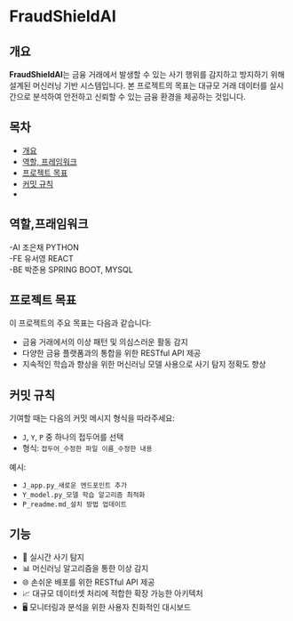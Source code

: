 # FraudShieldAI

## 개요
**FraudShieldAI**는 금융 거래에서 발생할 수 있는 사기 행위를 감지하고 방지하기 위해 설계된 머신러닝 기반 시스템입니다. 본 프로젝트의 목표는 대규모 거래 데이터를 실시간으로 분석하여 안전하고 신뢰할 수 있는 금융 환경을 제공하는 것입니다.

## 목차
- [개요](#개요)
- [역할, 프레임워크](#역할,프레임워크)
- [프로젝트 목표](#프로젝트-목표)
- [커밋 규칙](#커밋-규칙)
- 
## 역할,프래임워크
-AI 조은채 PYTHON<br>
-FE 유서영 REACT<br>
-BE 박준용 SPRING BOOT, MYSQL

## 프로젝트 목표
이 프로젝트의 주요 목표는 다음과 같습니다:
- 금융 거래에서의 이상 패턴 및 의심스러운 활동 감지
- 다양한 금융 플랫폼과의 통합을 위한 RESTful API 제공
- 지속적인 학습과 향상을 위한 머신러닝 모델 사용으로 사기 탐지 정확도 향상

## 커밋 규칙
기여할 때는 다음의 커밋 메시지 형식을 따라주세요:
- `J`, `Y`, `P` 중 하나의 접두어를 선택
- 형식: `접두어_수정한 파일 이름_수정한 내용`
  
예시:
- `J_app.py_새로운 엔드포인트 추가`
- `Y_model.py_모델 학습 알고리즘 최적화`
- `P_readme.md_설치 방법 업데이트`

## 기능
- 🚀 실시간 사기 탐지
- 📊 머신러닝 알고리즘을 통한 이상 감지
- 🌐 손쉬운 배포를 위한 RESTful API 제공
- 📈 대규모 데이터셋 처리에 적합한 확장 가능한 아키텍처
- 🖥️ 모니터링과 분석을 위한 사용자 친화적인 대시보드
